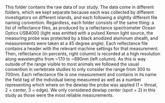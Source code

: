 This folder contains the raw data of our study. The data come in different folders, which we kept separate because each was collected by different investigators on different islands, and each following a slightly different file naming convention. 
Regardless, each folder consists of the same thing: a list of reflectance files, as produced by a reflectance spectrometer Ocean Optics USB4000 (light was emitted with a pulsed Xenon light source, the measuring probe was protected by a black anodized aluminum sheath, and measurements were taken at a 45 degree angle). 
Each reflectance file contains a header with the relevant machine settings for that measurement.
Then, reflectance (in percents, right column) is recorded at a high resolution along wavelengths from ~170 to ~890nm (left column).
As this is way outside of the range visible to most animals we followed the usual convention in vertebrate studies to only consider the range from 300 to 700nm.
Each reflectance file is one measurement and contains in its name the field tag of the individual being measureed as well as a number representing which where on the dewlap the probe was applied (1 = throat, 2 = center, 3 = edge).
We only considered dewlap center (spot = 2) in this study as those were the most reliable measurements.

